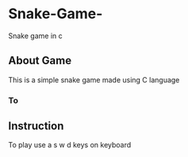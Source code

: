# Snake-Game-
Snake game in c 
## About Game  
This is a simple snake game made using C language 
### To 
## Instruction
To play use a s w d keys on keyboard
